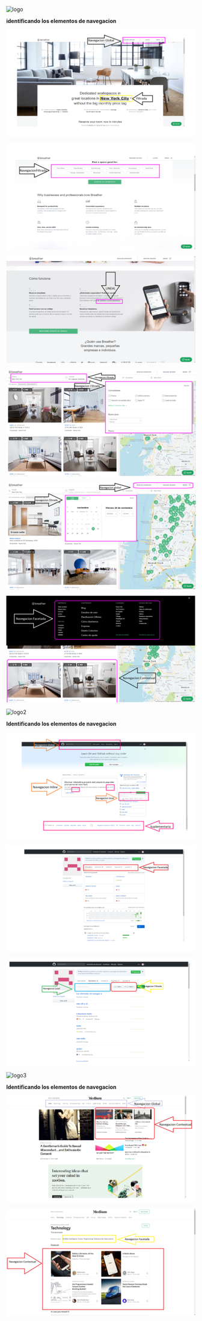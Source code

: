 ![logo](http://www.starrett-lehigh.com/wp-content/uploads/2015/08/logo_900.png)

**identificando los elementos de navegacion**

![parte1](images1/parte1.png)

![parte2](images1/parte2.png)

![parte3](images1/parte3.png)

![parte4](images1/parte4.png)

![parte5](images1/parte5.png)

![parte6](images1/parte6.png)


![logo2](https://www.pmg.com/content/uploads/2016/12/github-logo.png)

**Identificando los elementos de navegacion**

![parte1](images2/parte1.png)

![parte2](images2/parte2.png)

![parte3](images2/parte3.png)


![logo3](https://cdn-images-1.medium.com/max/2000/1*UmDqXumMVKQzMTG9Sc-scA.png)

**Identificando los elementos de navegacion**

![parte1](images3/Parte1.png)

![parte2](images3/parte2.png)
